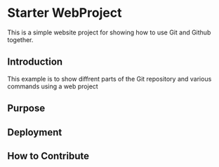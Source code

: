 # Starter WebProject

This is a simple website project for showing how to use Git and Github together.

## Introduction

This example is to show diffrent parts of the Git repository and various commands using a web project

## Purpose

## Deployment

## How to Contribute
